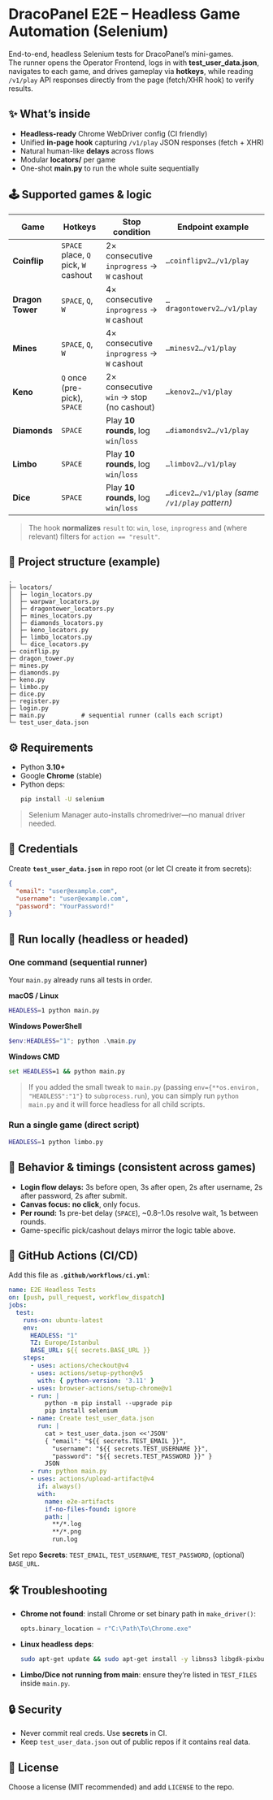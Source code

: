 # DracoPanel E2E – Headless Game Automation (Selenium)

End-to-end, headless Selenium tests for DracoPanel’s mini-games.  
The runner opens the Operator Frontend, logs in with **test_user_data.json**, navigates to each game, and drives gameplay via **hotkeys**, while reading `/v1/play` API responses directly from the page (fetch/XHR hook) to verify results.

## ✨ What’s inside

- **Headless-ready** Chrome WebDriver config (CI friendly)
- Unified **in-page hook** capturing `/v1/play` JSON responses (fetch + XHR)
- Natural human-like **delays** across flows
- Modular **locators/** per game
- One-shot **main.py** to run the whole suite sequentially

## 🕹 Supported games & logic

| Game         | Hotkeys                            | Stop condition                                    | Endpoint example                                  |
|--------------|------------------------------------|---------------------------------------------------|---------------------------------------------------|
| **Coinflip** | `SPACE` place, `Q` pick, `W` cashout | 2× consecutive `inprogress` → `W` cashout         | `…coinflipv2…/v1/play`                            |
| **Dragon Tower** | `SPACE`, `Q`, `W`                    | 4× consecutive `inprogress` → `W` cashout         | `…dragontowerv2…/v1/play`                          |
| **Mines**    | `SPACE`, `Q`, `W`                    | 4× consecutive `inprogress` → `W` cashout         | `…minesv2…/v1/play`                                |
| **Keno**     | `Q` once (pre-pick), `SPACE`         | 2× consecutive `win` → stop (no cashout)          | `…kenov2…/v1/play`                                 |
| **Diamonds** | `SPACE`                              | Play **10 rounds**, log `win`/`loss`              | `…diamondsv2…/v1/play`                             |
| **Limbo**    | `SPACE`                              | Play **10 rounds**, log `win`/`loss`              | `…limbov2…/v1/play`                                |
| **Dice**     | `SPACE`                              | Play **10 rounds**, log `win`/`loss`              | `…dicev2…/v1/play` *(same `/v1/play` pattern)*     |

> The hook **normalizes** `result` to: `win`, `lose`, `inprogress` and (where relevant) filters for `action == "result"`.

## 📁 Project structure (example)

```
.
├─ locators/
│  ├─ login_locators.py
│  ├─ warpwar_locators.py
│  ├─ dragontower_locators.py
│  ├─ mines_locators.py
│  ├─ diamonds_locators.py
│  ├─ keno_locators.py
│  ├─ limbo_locators.py
│  └─ dice_locators.py
├─ coinflip.py
├─ dragon_tower.py
├─ mines.py
├─ diamonds.py
├─ keno.py
├─ limbo.py
├─ dice.py
├─ register.py
├─ login.py
├─ main.py          # sequential runner (calls each script)
└─ test_user_data.json
```

## ⚙️ Requirements

- Python **3.10+**
- Google **Chrome** (stable)
- Python deps:
  ```bash
  pip install -U selenium
  ```

> Selenium Manager auto-installs chromedriver—no manual driver needed.

## 🔐 Credentials

Create **`test_user_data.json`** in repo root (or let CI create it from secrets):

```json
{
  "email": "user@example.com",
  "username": "user@example.com",
  "password": "YourPassword!"
}
```

## 🚀 Run locally (headless or headed)

### One command (sequential runner)
Your `main.py` already runs all tests in order.

**macOS / Linux**
```bash
HEADLESS=1 python main.py
```

**Windows PowerShell**
```powershell
$env:HEADLESS="1"; python .\main.py
```

**Windows CMD**
```cmd
set HEADLESS=1 && python main.py
```

> If you added the small tweak to `main.py` (passing `env={**os.environ, "HEADLESS":"1"}` to `subprocess.run`), you can simply run `python main.py` and it will force headless for all child scripts.

### Run a single game (direct script)
```bash
HEADLESS=1 python limbo.py
```

## 🧠 Behavior & timings (consistent across games)

- **Login flow delays:** 3s before open, 3s after open, 2s after username, 2s after password, 2s after submit.
- **Canvas focus:** **no click**, only focus.
- **Per round:** 1s pre-bet delay (`SPACE`), ~0.8–1.0s resolve wait, 1s between rounds.
- Game-specific pick/cashout delays mirror the logic table above.

## 🧪 GitHub Actions (CI/CD)

Add this file as **`.github/workflows/ci.yml`**:

```yaml
name: E2E Headless Tests
on: [push, pull_request, workflow_dispatch]
jobs:
  test:
    runs-on: ubuntu-latest
    env:
      HEADLESS: "1"
      TZ: Europe/Istanbul
      BASE_URL: ${{ secrets.BASE_URL }}
    steps:
      - uses: actions/checkout@v4
      - uses: actions/setup-python@v5
        with: { python-version: '3.11' }
      - uses: browser-actions/setup-chrome@v1
      - run: |
          python -m pip install --upgrade pip
          pip install selenium
      - name: Create test_user_data.json
        run: |
          cat > test_user_data.json <<'JSON'
          { "email": "${{ secrets.TEST_EMAIL }}",
            "username": "${{ secrets.TEST_USERNAME }}",
            "password": "${{ secrets.TEST_PASSWORD }}" }
          JSON
      - run: python main.py
      - uses: actions/upload-artifact@v4
        if: always()
        with:
          name: e2e-artifacts
          if-no-files-found: ignore
          path: |
            **/*.log
            **/*.png
            run.log
```

Set repo **Secrets**: `TEST_EMAIL`, `TEST_USERNAME`, `TEST_PASSWORD`, (optional) `BASE_URL`.

## 🛠 Troubleshooting

- **Chrome not found**: install Chrome or set binary path in `make_driver()`:
  ```python
  opts.binary_location = r"C:\Path\To\Chrome.exe"
  ```
- **Linux headless deps**:
  ```bash
  sudo apt-get update && sudo apt-get install -y libnss3 libgdk-pixbuf2.0-0 libgtk-3-0 libx11-xcb1
  ```
- **Limbo/Dice not running from main**: ensure they’re listed in `TEST_FILES` inside `main.py`.

## 🔒 Security

- Never commit real creds. Use **secrets** in CI.
- Keep `test_user_data.json` out of public repos if it contains real data.

## 📜 License

Choose a license (MIT recommended) and add `LICENSE` to the repo.
